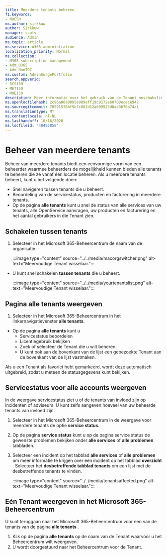 ```yaml
---
title: Meerdere tenants beheren
f1.keywords:
- NOCSH
ms.author: sirkkuw
author: Sirkkuw
manager: scotv
audience: Admin
ms.topic: article
ms.service: o365-administration
localization_priority: Normal
ms.collection:
- M365-subscription-management
- Adm_O365
- Adm_NonTOC
ms.custom: AdminSurgePortfolio
search.appverid:
- BCS160
- MET150
- MOE150
description: Meer informatie over het gebruik van de Tenant omschakeling en over de weergaven voor meerdere tenants.
ms.openlocfilehash: 2c96a80a0095e909eff19c9172eb0709ecece942
ms.sourcegitcommit: 705915f8bf9b7c082d12a009523d8aa0670a74a1
ms.translationtype: MT
ms.contentlocale: nl-NL
ms.lasthandoff: 10/16/2020
ms.locfileid: "48495858"
---
```

# <a name="multi-tenant-management"></a>Beheer van meerdere tenants

Beheer van meerdere tenants biedt een eenvormige vorm van een beheerder waarmee beheerders de mogelijkheid kunnen bieden alle tenants te beheren die ze vanaf één locatie beheren. Als u meerdere tenants beheert, kunt u het volgende doen:

- Snel navigeren tussen tenants die u beheert.
- Beoordeling van de servicestatus, producten en facturering in meerdere tenants.
- Op de pagina **alle tenants** kunt u snel de status van alle services van uw tenants, alle OpenService aanvragen, uw producten en facturering en het aantal gebruikers in die Tenant zien.


## <a name="move-between-tenants"></a>Schakelen tussen tenants

1. Selecteer in het Microsoft 365-Beheercentrum de naam van de organisatie.

    :::image type="content" source="../../media/macorgswitcher.png" alt-text="Meervoudige Tenant wisselaar.":::

- U kunt snel schakelen **tussen tenants** die u beheert.

    :::image type="content" source="../../media/yourtenantslist.png" alt-text="Meervoudige Tenant wisselaar.":::

## <a name="view-all-tenants-page"></a>Pagina alle tenants weergeven

1. Selecteer in het Microsoft 365-Beheercentrum in het linkernavigatievenster **alle tenants**.
- Op de pagina **alle tenants** kunt u
  - Servicestatus beoordelen
  - Licentiegebruik bekijken
  - Zoek of selecteer de Tenant die u wilt beheren.
  - U kunt ook aan de bovenkant van de lijst een gebezoekte Tenant aan de bovenkant van de lijst vastmaken.


Als u een Tenant als favoriet hebt gemarkeerd, wordt deze automatisch uitgebreid, zodat u meteen de statusgegevens kunt bekijken.

## <a name="view-service-health-for-all-accounts"></a>Servicestatus voor alle accounts weergeven

In de weergave servicestatus ziet u of de tenants van invloed zijn op incidenten of adviseurs. U kunt zelfs aangeven hoeveel van uw beheerde tenants van invloed zijn.

1. Selecteer in het Microsoft 365-Beheercentrum in de weergave voor meerdere tenants de optie **service status**.
2. Op de pagina **service status** kunt u op de pagina service status de gewenste problemen bekijken onder **alle services** of **alle problemen** tabbladen.
3. Selecteer een incident op het tabblad **alle services** of **alle problemen** om meer informatie te krijgen over een incident op het tabblad **overzicht** . Selecteer het **desbetreffende tabblad tenants** om een lijst met de desbetreffende tenants te vinden.

    :::image type="content" source="../../media/tenantsaffected.png" alt-text="Meervoudige Tenant wisselaar.":::

## <a name="view-a-single-tenant-in-the-microsoft-365-admin-center"></a>Eén Tenant weergeven in het Microsoft 365-Beheercentrum

U kunt teruggaan naar het Microsoft 365-Beheercentrum voor een van de tenants van de pagina **alle tenants** .

1. Klik op de pagina **alle tenants** op de naam van de Tenant waarvoor u het Beheercentrum wilt weergeven.
2. U wordt doorgestuurd naar het Beheercentrum voor de Tenant.